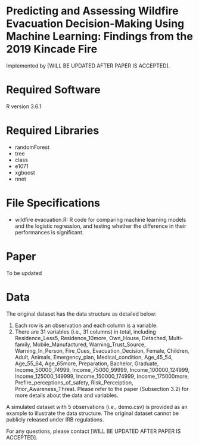 # Predicting and Assessing Wildfire Evacuation Decision-Making Using Machine Learning: Findings from the 2019 Kincade Fire
Implemented by [WILL BE UPDATED AFTER PAPER IS ACCEPTED].

# Required Software
R version 3.6.1

# Required Libraries
* randomForest
* tree
* class
* e1071
* xgboost
* nnet

# File Specifications
* wildfire evacuation.R: R code for comparing machine learning models and the logistic regression, and testing whether the difference in their performances is significant.

# Paper
To be updated

# Data
The original dataset has the data structure as detailed below:
1.	Each row is an observation and each column is a variable.
2.	There are 31 variables (i.e., 31 columns) in total, including Residence_Less5, Residence_10more, Own_House, Detached, Multi-family, Mobile_Manufactured, Warning_Trust_Source, Warning_In_Person, Fire_Cues, Evacuation_Decision, Female, Children, Adult, Animals, Emergency_plan, Medical_condition, Age_45_54, Age_55_64, Age_65more, Preparation, Bachelor, Graduate, Income_50000_74999, Income_75000_99999, Income_100000_124999, Income_125000_149999, Income_150000_174999, Income_175000more, Prefire_perceptions_of_safety, Risk_Perceiption, Prior_Awareness_Threat. Please refer to the paper (Subsection 3.2) for more details about the data and variables.

A simulated dataset with 5 observations (i.e., demo.csv) is provided as an example to illustrate the data structure. The original dataset cannot be publicly released under IRB regulations. 

For any questions, please contact [WILL BE UPDATED AFTER PAPER IS ACCEPTED].
